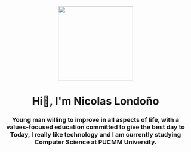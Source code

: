 <div id="header" align="center">
    <img src="https://media.giphy.com/media/PTBVMsYIOB0SBP4MVe/giphy.gif" width="200"/>
    <h1 alig="center">Hi👋, I'm Nicolas Londoño</h1>
    <h3 alig="center">Young man willing to improve in all aspects of life, with a
        values-focused education committed to give the best day to
        Today, I really like technology and I am currently studying Computer Science at PUCMM University.</h3>
</div>
